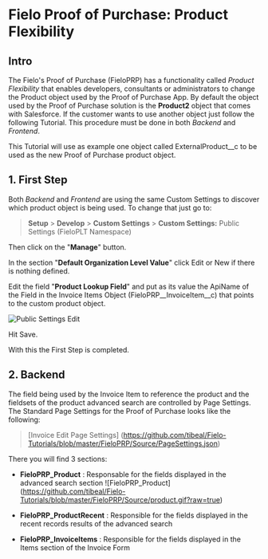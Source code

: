 # Fielo Proof of Purchase: Product Flexibility
## Intro
The Fielo's Proof of Purchase (FieloPRP) has a functionality called _Product Flexibility_ that enables developers, consultants or administrators to change the Product object used by the Proof of Purchase App.
By default the object used by the Proof of Purchase solution is the **Product2** object that comes with Salesforce. If the customer wants to use another object just follow the following Tutorial. This procedure must be done in both _Backend_ and _Frontend_.

This Tutorial will use as example one object called ExternalProduct__c to be used as the new Proof of Purchase product object.

## 1. First Step
Both _Backend_ and _Frontend_ are using the same Custom Settings to discover which product object is being used. To change that just go to:

> **Setup** > **Develop** > **Custom Settings** > **Custom Settings:** Public Settings (FieloPLT Namespace)

Then click on the "**Manage**" button.

In the section "**Default Organization Level Value**" click Edit or New if there is nothing defined.

Edit the field "**Product Lookup Field**" and put as its value the ApiName of the Field in the Invoice Items Object (FieloPRP__InvoiceItem__c) that points to the custom product object.

![Public Settings Edit](https://github.com/tibeal/Fielo-Tutorials/blob/master/FieloPRP/Source/ScreenHunter_01%20Aug.%2030%2011.45.gif?raw=true)

Hit Save.

With this the First Step is completed.

## 2. Backend
The field being used by the Invoice Item to reference the product and the fieldsets of the product advanced search are controlled by Page Settings.
The Standard Page Settings for the Proof of Purchase looks like the following:

> [Invoice Edit Page Settings] (https://github.com/tibeal/Fielo-Tutorials/blob/master/FieloPRP/Source/PageSettings.json)

There you will find 3 sections:

- **FieloPRP_Product** : Responsable for the fields displayed in the advanced search section
![FieloPRP_Product] (https://github.com/tibeal/Fielo-Tutorials/blob/master/FieloPRP/Source/product.gif?raw=true)

- **FieloPRP_ProductRecent** : Responsible for the fields displayed in the recent records results of the advanced search

- **FieloPRP_InvoiceItems** : Responsible for the fields displayed in the Items section of the Invoice Form
